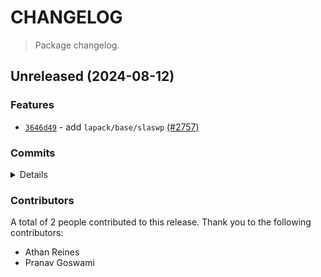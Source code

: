 # CHANGELOG

> Package changelog.

<section class="release" id="unreleased">

## Unreleased (2024-08-12)

<section class="features">

### Features

-   [`3646d49`](https://github.com/stdlib-js/stdlib/commit/3646d490449e83e4db4130b6a16544674550f5c7) - add `lapack/base/slaswp` [(#2757)](https://github.com/stdlib-js/stdlib/pull/2757)

</section>

<!-- /.features -->

<section class="commits">

### Commits

<details>

-   [`3646d49`](https://github.com/stdlib-js/stdlib/commit/3646d490449e83e4db4130b6a16544674550f5c7) - **feat:** add `lapack/base/slaswp` [(#2757)](https://github.com/stdlib-js/stdlib/pull/2757) _(by Pranav Goswami, Athan Reines)_

</details>

</section>

<!-- /.commits -->

<section class="contributors">

### Contributors

A total of 2 people contributed to this release. Thank you to the following contributors:

-   Athan Reines
-   Pranav Goswami

</section>

<!-- /.contributors -->

</section>

<!-- /.release -->

